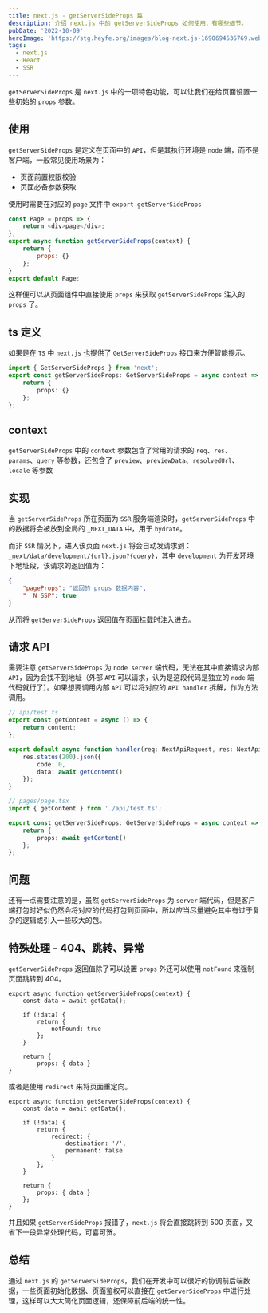 ```yaml
---
title: next.js - getServerSideProps 篇
description: 介绍 next.js 中的 getServerSideProps 如何使用，有哪些细节。
pubDate: '2022-10-09'
heroImage: 'https://stg.heyfe.org/images/blog-next.js-1690694536769.webp'
tags:
  - next.js
  - React
  - SSR
---
```


`getServerSideProps` 是 `next.js` 中的一项特色功能，可以让我们在给页面设置一些初始的 `props` 参数。

## 使用

`getServerSideProps` 是定义在页面中的 `API`，但是其执行环境是 `node` 端，而不是客户端，一般常见使用场景为：

-   页面前置权限校验
-   页面必备参数获取

使用时需要在对应的 `page` 文件中 `export getServerSideProps`

```js
const Page = props => {
    return <div>page</div>;
};
export async function getServerSideProps(context) {
    return {
        props: {}
    };
}
export default Page;
```

这样便可以从页面组件中直接使用 `props` 来获取 `getServerSideProps` 注入的 `props` 了。

## ts 定义

如果是在 `TS` 中 `next.js` 也提供了 `GetServerSideProps` 接口来方便智能提示。

```ts
import { GetServerSideProps } from 'next';
export const getServerSideProps: GetServerSideProps = async context => {
    return {
        props: {}
    };
};
```

## context

`getServerSideProps` 中的 `context` 参数包含了常用的请求的 `req`、`res`、`params`、`query` 等参数，还包含了 `preview`、`previewData`、`resolvedUrl`、`locale` 等参数

## 实现

当 `getServerSideProps` 所在页面为 `SSR` 服务端渲染时，`getServerSideProps` 中的数据将会被放到全局的 `_NEXT_DATA` 中，用于 `hydrate`。

而非 `SSR` 情况下，进入该页面 `next.js` 将会自动发请求到： `_next/data/development/{url}.json?{query}`，其中 `development` 为开发环境下地址段，该请求的返回值为：

```json
{
    "pageProps": "返回的 props 数据内容",
    "__N_SSP": true
}
```

从而将 `getServerSideProps` 返回值在页面挂载时注入进去。

## 请求 API

需要注意 `getServerSideProps` 为 `node server` 端代码，无法在其中直接请求内部 `API`，因为会找不到地址（外部 `API` 可以请求，认为是这段代码是独立的 `node` 端代码就行了）。如果想要调用内部 `API` 可以将对应的 `API handler` 拆解，作为方法调用。

```ts
// api/test.ts
export const getContent = async () => {
    return content;
};

export default async function handler(req: NextApiRequest, res: NextApiResponse<Response<T[]>>) {
    res.status(200).json({
        code: 0,
        data: await getContent()
    });
}
```

```ts
// pages/page.tsx
import { getContent } from './api/test.ts';

export const getServerSideProps: GetServerSideProps = async context => {
    return {
        props: await getContent()
    };
};
```

## 问题

还有一点需要注意的是，虽然 `getServerSideProps` 为 `server` 端代码，但是客户端打包时好似仍然会将对应的代码打包到页面中，所以应当尽量避免其中有过于复杂的逻辑或引入一些较大的包。

## 特殊处理 - 404、跳转、异常

`getServerSideProps` 返回值除了可以设置 `props` 外还可以使用 `notFound` 来强制页面跳转到 404。

```tsx
export async function getServerSideProps(context) {
    const data = await getData();

    if (!data) {
        return {
            notFound: true
        };
    }

    return {
        props: { data }
}
```

或者是使用 `redirect` 来将页面重定向。

```tsx
export async function getServerSideProps(context) {
    const data = await getData();

    if (!data) {
        return {
            redirect: {
                destination: '/',
                permanent: false
            }
        };
    }

    return {
        props: { data }
    };
}
```

并且如果 `getServerSideProps` 报错了，`next.js` 将会直接跳转到 500 页面，又省下一段异常处理代码，可喜可贺。

## 总结

通过 `next.js` 的 `getServerSideProps`，我们在开发中可以很好的协调前后端数据，一些页面初始化数据、页面鉴权可以直接在 `getServerSideProps` 中进行处理，这样可以大大简化页面逻辑，还保障前后端的统一性。